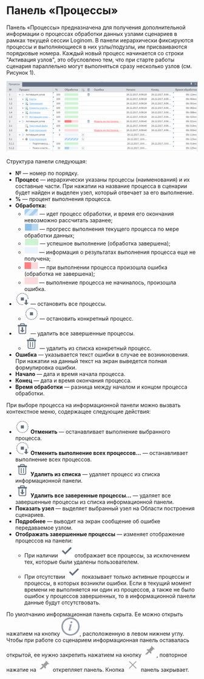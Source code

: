 # Панель «Процессы»

Панель «Процессы» предназначена для получения дополнительной информации о процессах обработки данных узлами сценариев в рамках текущей сессии Loginom. В панели иерархически фиксируются процессы и выполняющиеся в них узлы/подузлы, им присваиваются порядковые номера. Каждый новый процесс начинается со строки "Активация узлов", это обусловлено тем, что при старте работы сценария параллельно могут выполняться сразу несколько узлов (см. Рисунок 1).

![Панель «Процессы»](./information-panel-1.png)

Структура панели следующая:

* **№** — номер по порядку.
* **Процесс** — иерархически указаны процессы (наименования) и их составные части. При нажатии на название процесса в сценарии будет найден и выделен узел, который отвечает за его выполнение.
* **%** — процент выполнения процесса.
* **Обработка:**
  * ![](./information-panel-2.png) — идет процесс обработки, и время его окончания невозможно рассчитать заранее;
  * ![](./information-panel-3.png) — прогресс выполнения текущего процесса по мере обработки данных;
  * ![](./information-panel-4.png) — успешное выполнение (обработка завершена);
  * ![](./information-panel-5.png) — информация о результатах выполнения процесса еще не получена;
  * ![](./information-panel-6.png) — при выполнении процесса произошла ошибка (обработка не завершена);
  * ![](./information-panel-7.png) — выполнение процесса не начиналось, произошла ошибка.
* ![](./info-panel-10.svg) — остановить все процессы.
  * ![](./info-panel-9.svg) — остановить конкретный процесс.
* ![](./toolbar-18-127.svg) — удалить все завершенные процессы.
  * ![](./toolbar-18-8.svg) — удалить из списка конкретный процесс.
* **Ошибка** — указывается текст ошибки в случае ее возникновения. При нажатии на данный текст на экран выведется полная формулировка ошибки.
* **Начало** — дата и время начала процесса.
* **Конец** — дата и время окончания процесса.
* **Время обработки** — разница между началом и концом процесса обработки.

При выборе процесса на информационной панели можно вызвать контекстное меню, содержащее следующие действия:

* ![](./info-panel-9.svg) **Отменить** — останавливает выполнение выбранного процесса.
* ![](./info-panel-10.svg) **Отменить выполнение всех процессов...** — останавливает выполнение всех процессов.
* ![](./toolbar-18-8.svg) **Удалить из списка** — удаляет процесс из списка информационной панели.
* ![](./toolbar-18-127.svg) **Удалить все заверенные процессы...** — удаляет все завершенные процессы из списка информационной панели.
* **Показать узел** — выделяет выбранный узел на Области построения сценариев.
* **Подробнее** — выводит на экран сообщение об ошибке передаваемое узлом.
* **Отображать завершенные процессы** — изменяет отображение процессов на панели:
  * При наличии ![](./toolbar-18-102.svg) отображает все процессы, за исключением тех, которые были удалены пользователем.
  * При отсутствии ![](./toolbar-18-102.svg)  показывает только активные процессы и процессы, в которых возникли ошибки. Если в текущий момент времени не выполняется ни один из процессов, а также не было ошибок у процессов завершенных, то в информационной панели данные будут отсутствовать.

По умолчанию информационная панель скрыта. Ее можно открыть нажатием на кнопку ![](./systempanel-status.svg), расположенную в левом нижнем углу. Чтобы при работе со сценарием информационная панель оставалась открытой, ее нужно закрепить нажатием на кнопку ![](./info-panel-7.svg), повторное нажатие на ![](./info-panel-7.svg) открепляет панель.
Кнопка ![](./tool-sprites-dark-01.svg) панель закрывает.
